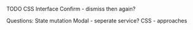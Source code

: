 TODO
CSS
Interface
Confirm - dismiss then again?

Questions:
State mutation
Modal - seperate service?
CSS - approaches
